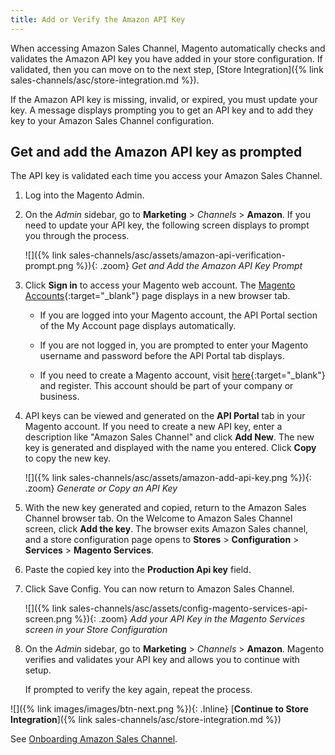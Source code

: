 ```yaml
---
title: Add or Verify the Amazon API Key
---
```



When accessing Amazon Sales Channel, Magento automatically checks and validates the Amazon API key you have added in your store configuration. If validated, then you can move on to the next step, [Store Integration]({% link sales-channels/asc/store-integration.md %}).

If the Amazon API key is missing, invalid, or expired, you must update your key. A message displays prompting you to get an API key and to add they key to your Amazon Sales Channel configuration.

## Get and add the Amazon API key as prompted

The API key is validated each time you access your Amazon Sales Channel.

1. Log into the Magento Admin.

1. On the _Admin_ sidebar, go to **Marketing** > _Channels_ > **Amazon**. If you need to update your API key, the following screen displays to prompt you through the process.

    ![]({% link sales-channels/asc/assets/amazon-api-verification-prompt.png %}){: .zoom}
    _Get and Add the Amazon API Key Prompt_

1. Click **Sign in** to access your Magento web account. The [Magento Accounts][1]{:target="_blank"} page displays in a new browser tab.

   - If you are logged into your Magento account, the API Portal section of the My Account page displays automatically.

   - If you are not logged in, you are prompted to enter your Magento username and password before the API Portal tab displays.

   - If you need to create a Magento account, visit [here][2]{:target="_blank"} and register. This account should be part of your company or business.

1. API keys can be viewed and generated on the **API Portal** tab in your Magento account. If you need to create a new API key, enter a description like "Amazon Sales Channel" and click **Add New**. The new key is generated and displayed with the name you entered. Click **Copy** to copy the new key.

    ![]({% link sales-channels/asc/assets/amazon-add-api-key.png %}){: .zoom}
    _Generate or Copy an API Key_

1. With the new key generated and copied, return to the Amazon Sales Channel browser tab. On the Welcome to Amazon Sales Channel screen, click **Add the key**. The browser exits Amazon Sales channel, and a store configuration page opens to **Stores** > **Configuration** > **Services** > **Magento Services**.

1. Paste the copied key into the **Production Api key** field.

1. Click <span class="btn">Save Config</span>. You can now return to Amazon Sales Channel.

    ![]({% link sales-channels/asc/assets/config-magento-services-api-screen.png %}){: .zoom}
    _Add your API Key in the Magento Services screen in your Store Configuration_

1. On the _Admin_ sidebar, go to **Marketing** > _Channels_ > **Amazon**. Magento verifies and validates your API key and allows you to continue with setup.

   If prompted to verify the key again, repeat the process.

![]({% link images/images/btn-next.png %}){: .Inline} [**Continue to Store Integration**]({% link sales-channels/asc/store-integration.md %})

See [Onboarding Amazon Sales Channel](https://docs.magento.com/m2/ce/user_guide/sales-channels/amazon/amazon-onboarding-home.html).

[1]: https://account.magento.com/apiportal/index/index/
[2]: https://account.magento.com/customer/account/login?_ga=2.148719543.106278199.1554930092-1646992284.1551820871

